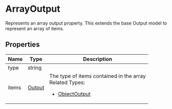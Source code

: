 # ArrayOutput

Represents an array output property.
This extends the base Output model to represent an array of items.





## Properties

| Name | Type | Description |
| ---- | ---- | ----------- |
| type | string |   |
| items | [Output](Output.md) | The type of items contained in the array <br />Related Types:<ul><li>[ObjectOutput](ObjectOutput.md)</li></ul> |



